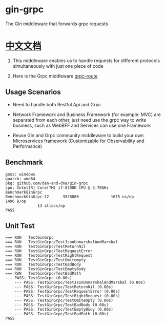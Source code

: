 # gin-grpc
The Gin middleware that forwards grpc requests


# [中文文档](./README_cn.md)
1. This middleware enables us to handle requests for different protocols simultaneously with just one piece of code

2. Here is the Grpc middleware [grpc-route](https://github.com/DAN-AND-DNA/grpc-route) 


## Usage Scenarios
- Need to handle both Restful Api and Grpc

- Network Framework and Business Framework (for example: MVC) are separated from each other, just need use the grpc way to write business, such as WebBFF and Services can use one Framework

- Reuse Gin and Grpc community middleware to build your own Microservices framework (Customizable for Observability and Performance)

## Benchmark
```
goos: windows
goarch: amd64
pkg: github.com/dan-and-dna/gin-grpc
cpu: Intel(R) Core(TM) i7-8700K CPU @ 3.70GHz
BenchmarkGinGrpc
BenchmarkGinGrpc-12      3528080              1675 ns/op            1496 B/op
              13 allocs/op
PASS
```

## Unit Test
```
=== RUN   TestGinGrpc
=== RUN   TestGinGrpc/TestJsonUnmarshalAndMarshal
=== RUN   TestGinGrpc/TestReturnNil
=== RUN   TestGinGrpc/TestRequestError
=== RUN   TestGinGrpc/TestRightRequest
=== RUN   TestGinGrpc/TestOmitempty
=== RUN   TestGinGrpc/TestBadBody
=== RUN   TestGinGrpc/TestEmptyBody
=== RUN   TestGinGrpc/TestBadPath
--- PASS: TestGinGrpc (0.00s)
    --- PASS: TestGinGrpc/TestJsonUnmarshalAndMarshal (0.00s)
    --- PASS: TestGinGrpc/TestReturnNil (0.00s)
    --- PASS: TestGinGrpc/TestRequestError (0.00s)
    --- PASS: TestGinGrpc/TestRightRequest (0.00s)
    --- PASS: TestGinGrpc/TestOmitempty (0.00s)
    --- PASS: TestGinGrpc/TestBadBody (0.00s)
    --- PASS: TestGinGrpc/TestEmptyBody (0.00s)
    --- PASS: TestGinGrpc/TestBadPath (0.00s)
PASS
```

